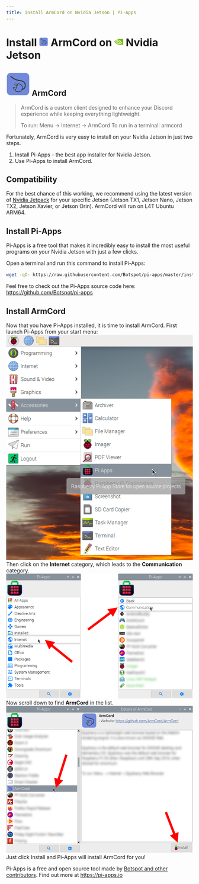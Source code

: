 ```yaml
---
title: Install ArmCord on Nvidia Jetson | Pi-Apps
---
```

<div class="simple-install-content content">

# Install <img src="/img/app-icons/ArmCord/icon-64.png" height=24> ArmCord on <img src=/img/other-icons/nvidia-icon.svg height=24> Nvidia Jetson

## <img src="/img/app-icons/ArmCord/icon-64.png"> ArmCord
> ArmCord is a custom client designed to enhance your Discord experience while keeping everything lightweight.
> 
> To run: Menu -> Internet -> ArmCord
> To run in a terminal: armcord

Fortunately, ArmCord is very easy to install on your Nvidia Jetson in just two steps.
1. Install Pi-Apps - the best app installer for Nvidia Jetson.
2. Use Pi-Apps to install ArmCord.
</div>
<div class="simple-install-content content">

## Compatibility
For the best chance of this working, we recommend using the latest version of [Nvidia Jetpack](https://developer.nvidia.com/embedded/jetpack-archive) for your specific Jetson (Jetson TX1, Jetson Nano, Jetson TX2, Jetson Xavier, or Jetson Orin).
ArmCord will run on L4T Ubuntu ARM64.
</div>
<div class="simple-install-content content">

## Install Pi-Apps

Pi-Apps is a free tool that makes it incredibly easy to install the most useful programs on your Nvidia Jetson with just a few clicks.

Open a terminal and run this command to install Pi-Apps:
```bash
wget -qO- https://raw.githubusercontent.com/Botspot/pi-apps/master/install | bash
```
Feel free to check out the Pi-Apps source code here: https://github.com/Botspot/pi-apps
</div>
<div class="simple-install-content content">

## Install ArmCord

Now that you have Pi-Apps installed, it is time to install ArmCord.
First launch Pi-Apps from your start menu:
<img src="/img/start-menu.png">
Then click on the <b>Internet</b> category, which leads to the <b>Communication</b> category.
<img src="/img/category-selections/Communication.png">
Now scroll down to find <b>ArmCord</b> in the list.
<img src="/img/app-icons/ArmCord/app-selection.png">
Just click Install and Pi-Apps will install ArmCord for you!
</div>
<div class="simple-install-content content">

Pi-Apps is a free and open source tool made by [Botspot and other contributors](/about/#contributors). Find out more at https://pi-apps.io
</div>
